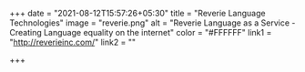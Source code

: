 +++
date = "2021-08-12T15:57:26+05:30"
title = "Reverie Language Technologies"
image = "reverie.png"
alt = "Reverie Language as a Service - Creating Language equality on the internet"
color = "#FFFFFF"
link1 = "http://reverieinc.com/"
link2 = ""

+++
